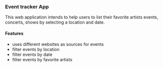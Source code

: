 ### Event tracker App

This web application intends to help users to list their favorite artists events, concerts, shows by selecting a location and date.


#### Features
- uses different websites as sources for events
- filter events by location
- filter events by date
- filter events by favorite artists

